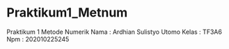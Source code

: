 # Praktikum1_Metnum
Praktikum 1 Metode Numerik
Nama : Ardhian Sulistyo Utomo
Kelas : TF3A6
Npm : 202010225245
